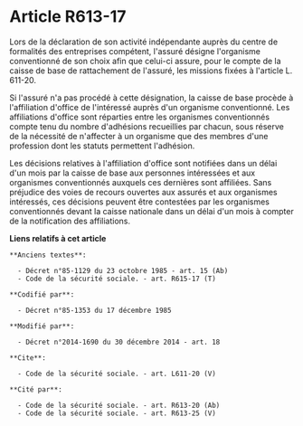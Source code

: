 # Article R613-17

Lors de la déclaration de son activité indépendante auprès du centre de formalités des entreprises compétent, l'assuré
désigne l'organisme conventionné de son choix afin que celui-ci assure, pour le compte de la caisse de base de rattachement
de l'assuré, les missions fixées à l'article L. 611-20.

Si l'assuré n'a pas procédé à cette désignation, la caisse de base procède à l'affiliation d'office de l'intéressé auprès
d'un organisme conventionné. Les affiliations d'office sont réparties entre les organismes conventionnés compte tenu du
nombre d'adhésions recueillies par chacun, sous réserve de la nécessité de n'affecter à un organisme que des membres d'une
profession dont les statuts permettent l'adhésion. 

Les décisions relatives à l'affiliation d'office sont notifiées dans un délai d'un mois par la caisse de base aux personnes
intéressées et aux organismes conventionnés auxquels ces dernières sont affiliées. Sans préjudice des voies de recours
ouvertes aux assurés et aux organismes intéressés, ces décisions peuvent être contestées par les organismes conventionnés
devant la caisse nationale dans un délai d'un mois à compter de la notification des affiliations.

**Liens relatifs à cet article**

	**Anciens textes**:

	  - Décret n°85-1129 du 23 octobre 1985 - art. 15 (Ab)
	  - Code de la sécurité sociale. - art. R615-17 (T)

	**Codifié par**:

	  - Décret n°85-1353 du 17 décembre 1985

	**Modifié par**:

	  - Décret n°2014-1690 du 30 décembre 2014 - art. 18

	**Cite**:

	  - Code de la sécurité sociale. - art. L611-20 (V)

	**Cité par**:

	  - Code de la sécurité sociale. - art. R613-20 (Ab)
	  - Code de la sécurité sociale. - art. R613-25 (V)
